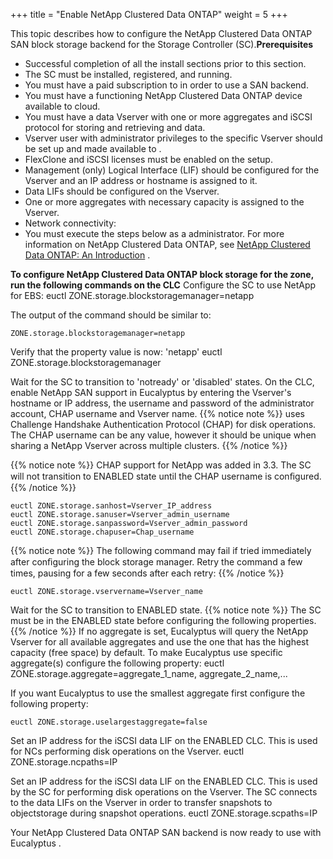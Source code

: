 +++
title = "Enable NetApp Clustered Data ONTAP"
weight = 5
+++

This topic describes how to configure the NetApp Clustered Data ONTAP SAN block storage backend for the Storage Controller (SC).**Prerequisites** 

* Successful completion of all the install sections prior to this section. 
* The SC must be installed, registered, and running. 
* You must have a paid subscription to in order to use a SAN backend. 
* You must have a functioning NetApp Clustered Data ONTAP device available to cloud. 
* You must have a data Vserver with one or more aggregates and iSCSI protocol for storing and retrieving and data. 
* Vserver user with administrator privileges to the specific Vserver should be set up and made available to . 
* FlexClone and iSCSI licenses must be enabled on the setup. 
* Management (only) Logical Interface (LIF) should be configured for the Vserver and an IP address or hostname is assigned to it. 
* Data LIFs should be configured on the Vserver. 
* One or more aggregates with necessary capacity is assigned to the Vserver. 
* Network connectivity: 
* You must execute the steps below as a administrator. 
For more information on NetApp Clustered Data ONTAP, see [NetApp Clustered Data ONTAP: An Introduction](http://www.netapp.com/us/system/pdf-reader.aspx?m=tr-3982.pdf&cc=us) . 

**To configure NetApp Clustered Data ONTAP block storage for the zone, run the following commands on the CLC** Configure the SC to use NetApp for EBS: 
    euctl ZONE.storage.blockstoragemanager=netapp

The output of the command should be similar to: 


    ZONE.storage.blockstoragemanager=netapp

Verify that the property value is now: 'netapp' 
    euctl ZONE.storage.blockstoragemanager 

Wait for the SC to transition to 'notready' or 'disabled' states. On the CLC, enable NetApp SAN support in Eucalyptus by entering the Vserver's hostname or IP address, the username and password of the administrator account, CHAP username and Vserver name. 
{{% notice note %}}
uses Challenge Handshake Authentication Protocol (CHAP) for disk operations. The CHAP username can be any value, however it should be unique when sharing a NetApp Vserver across multiple clusters. 
{{% /notice %}}

{{% notice note %}}
CHAP support for NetApp was added in 3.3. The SC will not transition to ENABLED state until the CHAP username is conﬁgured. 
{{% /notice %}}

    euctl ZONE.storage.sanhost=Vserver_IP_address 
    euctl ZONE.storage.sanuser=Vserver_admin_username 
    euctl ZONE.storage.sanpassword=Vserver_admin_password 
    euctl ZONE.storage.chapuser=Chap_username


{{% notice note %}}
The following command may fail if tried immediately after conﬁguring the block storage manager. Retry the command a few times, pausing for a few seconds after each retry: 
{{% /notice %}}

    euctl ZONE.storage.vservername=Vserver_name

Wait for the SC to transition to ENABLED state. 
{{% notice note %}}
The SC must be in the ENABLED state before configuring the following properties. 
{{% /notice %}}
If no aggregate is set, Eucalyptus will query the NetApp Vserver for all available aggregates and use the one that has the highest capacity (free space) by default. To make Eucalyptus use specific aggregate(s) configure the following property: 
    euctl ZONE.storage.aggregate=aggregate_1_name, aggregate_2_name,...

If you want Eucalyptus to use the smallest aggregate first configure the following property: 


    euctl ZONE.storage.uselargestaggregate=false

Set an IP address for the iSCSI data LIF on the ENABLED CLC. This is used for NCs performing disk operations on the Vserver. 
    euctl ZONE.storage.ncpaths=IP

Set an IP address for the iSCSI data LIF on the ENABLED CLC. This is used by the SC for performing disk operations on the Vserver. The SC connects to the data LIFs on the Vserver in order to transfer snapshots to objectstorage during snapshot operations. 
    euctl ZONE.storage.scpaths=IP

Your NetApp Clustered Data ONTAP SAN backend is now ready to use with Eucalyptus . 